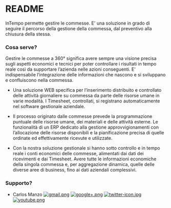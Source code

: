 # README #

InTempo permette gestire le commesse. E' una soluzione in grado di seguire il percorso della gestione della commessa, dal preventivo alla chiusura della stessa. 

### Cosa serve? ###

Gestire le commesse a 360° significa avere sempre una visione precisa sugli aspetti economici e tecnici per poter controllare i risultati in tempo reale così da supportare l’azienda nelle azioni conseguenti. E' indispensabile l’integrazione delle informazioni che nascono e si sviluppano e confluiscono nella commessa.

* Una soluzione WEB specifica per l’inserimento distribuito e controllato delle attività giornaliere su commessa da parte delle risorse umane in varie modalità. I Timesheet, controllati, si registrano automaticamente nel software gestionale aziendale. 

* Il processo originato dalle commesse prevede la programmazione puntuale delle risorse umane, dei materiali e delle attività esterne. Le funzionalità di un ERP dedicato alla gestione approvvigionamenti con l’allocazione delle risorse disponibili e la pianificazione precisa di quelle ordinate ed effettivamente ricevute e utilizzate.

* Con la nostra soluzione gestionale si hanno sotto controllo e in tempo reale i conti economici delle commesse, alimentati dai dati dei ricevimenti e dai Timesheet. Avere tutte le informazioni economiche della singola commessa e, per aggregazione dinamica, quelle delle diverse aree di business, fino ai dati aziendali complessivi.

### Supporto? ###

* Carlos Manzo  [![gmail.png](https://bitbucket.org/repo/AMx4Ag/images/1395712923-gmail.png)](mailto:gelahcem@gmail.com)  [![google+.png](https://bitbucket.org/repo/AMx4Ag/images/1059298089-google+.png)](https://plus.google.com/+CarlosManzoTrujillo/)  [![twitter-icon.jpg](https://bitbucket.org/repo/AMx4Ag/images/3885146724-twitter-icon.jpg)](https://twitter.com/Carlos_Manzo_)  [![youtube.png](https://bitbucket.org/repo/AMx4Ag/images/2344090578-youtube.png)](https://www.youtube.com/channel/UC2kuJlUWfkHut36YlzV-NBw)